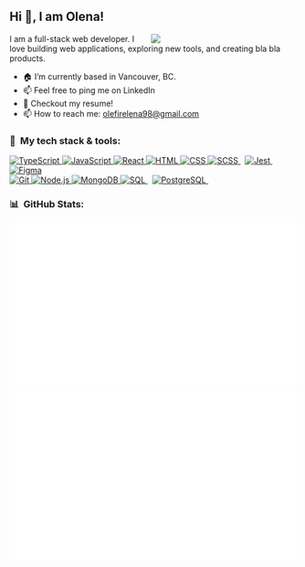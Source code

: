 ## Hi 👋, I am Olena!

<img align="right" src="https://github.com/alefirr/alefirr/assets/110906154/5d0df891-545c-4626-969f-99262701d858" width="256" />

I am a full-stack web developer. I love building web applications, exploring new tools, and creating bla bla products.

- 🏠 I’m currently based in Vancouver, BC.
- 📫 Feel free to ping me on LinkedIn
- 📝 Checkout my resume!
- 📫 How to reach me: olefirelena98@gmail.com


### 🔨&nbsp;&nbsp;My tech stack & tools:

<!--- Frontend -->
<a href="https://www.typescriptlang.org/" target="_blank">
  <img alt="TypeScript" height="42px" src="https://github.com/alefirr/alefirr/assets/110906154/67c1145e-458e-4b97-882f-0b276026ea0f">
</a>
<a href="https://developer.mozilla.org/en-US/docs/Web/JavaScript" target="_blank">
  <img alt="JavaScript" height="42px" src="https://github.com/alefirr/alefirr/assets/110906154/88e6cf0e-3077-405f-9e3c-0d37d617b738">
</a>
<a href="https://reactjs.org/" target="_blank">
  <img alt="React" height="42px" src="https://github.com/alefirr/alefirr/assets/110906154/fc45284f-48ae-4c81-8b46-f96b4992567f">
</a>
<a href="https://developer.mozilla.org/en-US/docs/Web/HTML" target="_blank">
  <img alt="HTML" height="42px" src="https://github.com/alefirr/alefirr/assets/110906154/52516ac0-2fbd-4883-9da0-fe3564e9bdad">
</a>
<a href="https://developer.mozilla.org/en-US/docs/Web/CSS" target="_blank">
  <img alt="CSS" height="42px" src="https://github.com/alefirr/alefirr/assets/110906154/124039c6-c948-49d1-aedc-699a906be238">
</a>
<a href="https://sass-lang.com/" target="_blank">
  <img alt="SCSS" height="36px" src="https://github.com/alefirr/alefirr/assets/110906154/40f23109-06ea-4556-8cf5-e392ce367eba">
</a>
&nbsp;
<a href="https://jestjs.io/" target="_blank">
  <img alt="Jest" height="32px" src="https://github.com/alefirr/alefirr/assets/110906154/9a94b81a-3250-45bc-bfb8-4d97ccb5f433">
</a>
&nbsp;
<a href="https://www.figma.com/" target="_blank">
  <img alt="Figma" height="38px" src="https://github.com/alefirr/alefirr/assets/110906154/3ad86eb4-4504-4192-9426-dc0e70d25a91">
</a><br>


<!--- Backend -->
<a href="https://git-scm.com/" target="_blank">
  <img alt="Git" height="42px" src="https://github.com/alefirr/alefirr/assets/110906154/59a57576-815f-40e9-9232-066005cef4bb">
</a>
<a href="https://nodejs.org/" target="_blank">
  <img alt="Node.js" height="42px" src="https://github.com/alefirr/alefirr/assets/110906154/599cebbe-71ab-49fd-95cd-9b807565862c">
</a>
<a href="https://www.mongodb.com/" target="_blank">
  <img alt="MongoDB" height="42px" src="https://github.com/alefirr/alefirr/assets/110906154/f7bbd8ff-8fb6-4a26-a803-29fef4906e54">
</a>
<a href="https://en.wikipedia.org/wiki/SQL" target="_blank">
  <img alt="SQL" height="38px" src="https://github.com/alefirr/alefirr/assets/110906154/b98c0c7c-de8b-447d-9da6-66e97ddf8b79">
</a>
&nbsp;
<a href="https://www.postgresql.org/" target="_blank">
  <img alt="PostgreSQL" height="36px" src="https://github.com/alefirr/alefirr/assets/110906154/b1db3bda-a5a4-4f28-91b1-8dabd9504884">
</a>
&nbsp;

<br>

### 📊&nbsp;&nbsp;GitHub Stats:
![Overview](https://raw.githubusercontent.com/alefirr/github-stats-transparent/output/generated/overview.svg)
![Languages usage](https://raw.githubusercontent.com/alefirr/github-stats-transparent/output/generated/languages.svg)

<!--- 
<a href="" target="_blank">
  <img alt="" height="42px" src="">
</a>
-->
